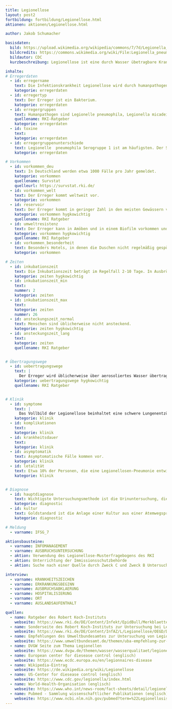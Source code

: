 ```yaml
---
title: Legionellose
layout: post2
fortbildung: fortbildung/Legionellose.html
aktionen: aktionen/Legionellose.html

author: Jakob Schumacher

basisdaten:
  bild: https://upload.wikimedia.org/wikipedia/commons/7/7d/Legionella_pneumophila_01.jpg
  bildcredits: https://commons.wikimedia.org/wiki/File:Legionella_pneumophila_01.jpg
  bildautor: CDC
  kurzbeschreibung: Legionellose ist eine durch Wasser übetragbare Krankheit. Im Gesundheitsamt spielen Legionellen eine besondere Rolle aufgrund der Maßnahmen bei einem Legionellenfund im Trinkwasser.

inhalte:  
# Erregerdaten
  - id: erregername
    text: Die Infektionskrankheit Legionellose wird durch humanpathogene  Erreger der Legionellae hervorgerufen.
    kategorie: erregerdaten
  - id: erregertyp
    text: Der Erreger ist ein Bakterium.
    kategorie: erregerdaten
  - id: erregergruppen
    text: Humanpathogen sind Legionelle pneumophila, Legionella micadei, L. bozmanii, L. longbeachae, L. anisa. Es gibt unterschiedliche Serogruppen, die sich wiederum in Subtypen unterteilen
    quellename: RKI-Ratgeber
    kategorie: erregerdaten
  - id: toxine
    text:
    kategorie: erregerdaten
  - id: erregergruppenunterschiede
    text: Legionelle  pneumophila Serogruppe 1 ist am häufigsten. Der Subtyp MAb 3-1 ist besonders pathogen.
    kategorie: erregerdaten

# Vorkommen
  - id: vorkommen_deu
    text: In Deutschland werden etwa 1000 Fälle pro Jahr gemeldet.
    kategorie: vorkommen
    quellename: Survstat
    quelleurl: https://survstat.rki.de/
  - id: vorkommen_welt
    text: Der Erreger kommt weltweit vor.
    kategorie: vorkommen
  - id: reservoir
    text: Der Erreger kommt in geringer Zahl in den meisten Gewässern vor.
    kategorie: vorkommen hygkowichtig
    quellename: RKI Ratgeber
  - id: umweltresistenz
    text: Der Erreger kann in Amöben und in einem Biofilm vorkommen und dadurch höhere Temperaturen aushalten.
    kategorie: vorkommen hygkowichtig
    quellename: RKI Ratgeber
  - id: vorkommen_besonderheit
    text: Besonders Hotels, in denen die Duschen nicht regelmäßig gespült werden, sind für Infektionen bekannt.
    kategorie: vorkommen

# Zeiten
  - id: inkubationszeit
    text: Die Inkubationszeit beträgt im Regelfall 2-10 Tage. In Ausbrüchen sind Inkubationszeiten bis 26 Tage beschrieben. Pontiac-Fieber kann schon 5 Stunden nach der Infektion beginnen.
    kategorie: zeiten hygkowichtig
  - id: inkubationszeit_min
    text:
    nummer: 2
    kategorie: zeiten
  - id: inkubationszeit_max
    text:
    kategorie: zeiten
    nummer: 26
  - id: ansteckungszeit_normal
    text: Menschen sind üblicherweise nicht ansteckend.
    kategorie: zeiten hygkowichtig
  - id: ansteckungszeit_lang
    text:
    kategorie: zeiten
    quellename: RKI Ratgeber


# Übertragungswege
  - id: uebertragungswege
    text: |
      Der Erreger wird üblicherweise über aerosoliertes Wasser übertragen. Er kann auch über eine Mikroaspiration nach dem Trinken übertragen werden. Eine Mensch-zu-Mensch Übertragung wurde nur einmal beschrieben. Kühltürme können Legionellen großflächig verbreiten.
    kategorie: uebertragungswege hygkowichtig
    quellename: RKI Ratgeber


# Klinik
  - id: symptome
    text: |
      Das Vollbild der Legionellose beinhaltet eine schwere Lungenentzündung. Pontiac-Fieber ist eine akuter vorübergehender fieberhafter Infekt (möglicherweise eine "toxische" Erkrankung).
    kategorie: klinik
  - id: komplikationen
    text:
    kategorie: klinik
  - id: krankheitsdauer
    text:
    kategorie: klinik
  - id: asymptomatik
    text: Asymptomatische Fälle kommen vor.
    kategorie: klinik
  - id: letalität
    text: Etwa 10% der Personen, die eine Legionellosen-Pneumonie entwickeln versterben.
    kategorie: klinik


# Diagnose
  - id: hauptdiagnose
    text: Wichtigste Untersuchungsmethode ist die Urinuntersuchung, die allerdings nur Pneumophila Gruppe 1 findet
    kategorie: diagnostic
  - id: kultur
    text: Goldstandard ist die Anlage einer Kultur aus einer Atemwegsprobe. Dadurch kann auch der genau Subtyp ermittelt werden.
    kategorie: diagnostic

# Meldung
  - varname: IFSG_7

aktionsbausteine:
  - varname: INFOMANAGEMENT
  - varname: AUSBRUCHSUNTERSUCHUNG
  - aktion: Verwendung des Legionellose-Musterfragebogens des RKI
  - aktion: Unterrichtung der Immissionsschutzbehörde
  - aktion: Suche nach einer Quelle durch Zweck C und Zweck B Untersuchung, dann ggf. eine Gefährungsbeurteilung.   

interview:     
  - varname: KRANKHEITSZEICHEN
  - varname: ERKRANKUNGSBEGINN
  - varname: AUSBRUCHSABKLAERUNG
  - varname: HOSPITALISIERUNG
  - varname: ORT
  - varname: AUSLANDSAUFENTHALT

quellen:
  - name: Ratgeber des Robert Koch-Instituts
    webseite: https://www.rki.de/DE/Content/Infekt/EpidBull/Merkblaetter/Ratgeber_Legionellose.html
  - name: Sonderseite des Robert Koch-Instituts zur Untersuchung bei Legionellosen
    webseite: https://www.rki.de/DE/Content/InfAZ/L/Legionellose/OEGD/Dokumente_Tab.html
  - name: Empfehlungen des Umweltbundesamtes zur Untersuchung von Legionellen im Trinkwasser
    webseite: https://www.umweltbundesamt.de/themen/uba-empfehlung-zur-untersuchung-von-legionellen-im
  - name: DVGW Seite zum Thema Legionellen
    webseite: https://www.dvgw.de/themen/wasser/wasserqualitaet/legionellen/
  - name: European center for diesease control (englisch)
    webseite: https://www.ecdc.europa.eu/en/legionnaires-disease
  - name: Wikipedia-Eintrag
    webseite: https://de.wikipedia.org/wiki/Legionellose
  - name: US-Center for diesease control (englisch)
    webseite: https://www.cdc.gov/legionella/index.html
  - name: World-Health-Organisation (englisch)
    webseite: https://www.who.int/news-room/fact-sheets/detail/legionellosis
  - name: Pubmed - Sammlung wissenschaftlicher Publikationen (englisch)
    webseite: https://www.ncbi.nlm.nih.gov/pubmed?term=%22Legionellosis%22%5BMesh%5D
---
```

